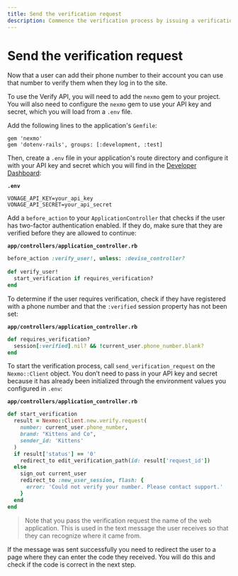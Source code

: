 ```yaml
---
title: Send the verification request
description: Commence the verification process by issuing a verification request
---
```


# Send the verification request

Now that a user can add their phone number to their account you can use that number to verify them when they log in to the site.

To use the Verify API, you will need to add the `nexmo` gem to your project. You will also need to configure the `nexmo` gem to use your API key and secret, which you will load from a `.env` file.

Add the following lines to the application's `Gemfile`:

```
gem 'nexmo'
gem 'dotenv-rails', groups: [:development, :test]
```

Then, create a `.env` file in your application's route directory and configure it with your API key and secret which you will find in the [Developer Dashboard](https://dashboard.nexmo.com):

**`.env`**

```
VONAGE_API_KEY=your_api_key
VONAGE_API_SECRET=your_api_secret
```

Add a `before_action` to your `ApplicationController` that checks if the user has two-factor authentication enabled. If they do, make sure that they are verified before they are allowed to continue:

**`app/controllers/application_controller.rb`**

```ruby
before_action :verify_user!, unless: :devise_controller?
 
def verify_user!
  start_verification if requires_verification?
end
```

To determine if the user requires verification, check if they have registered with a phone number and that the `:verified` session property has not been set:

**`app/controllers/application_controller.rb`**

```ruby
def requires_verification?
  session[:verified].nil? && !current_user.phone_number.blank?
end
```

To start the verification process, call `send_verification_request` on the `Nexmo::Client` object. You don’t need to pass in your API key and secret because it has already been initialized through the environment values you configured in `.env`:

**`app/controllers/application_controller.rb`**

```ruby
def start_verification
  result = Nexmo::Client.new.verify.request(
    number: current_user.phone_number,
    brand: "Kittens and Co",
    sender_id: 'Kittens'
  )
  if result['status'] == '0'
    redirect_to edit_verification_path(id: result['request_id'])
  else
    sign_out current_user
    redirect_to :new_user_session, flash: {
      error: 'Could not verify your number. Please contact support.'
    }
  end
end
```

> Note that you  pass the verification request the name of the web application. This is used in the text message the user receives so that they can recognize where it came from.

If the message was sent successfully you need to redirect the user to a page where they can enter the code they received. You will do this and check if the code is correct in the next step.